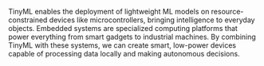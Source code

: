  TinyML enables the deployment of lightweight ML models on resource-constrained devices like microcontrollers, bringing intelligence to everyday objects. Embedded systems are specialized computing platforms that power everything from smart gadgets to industrial machines. By combining TinyML with these systems, we can create smart, low-power devices capable of processing data locally and making autonomous decisions.
